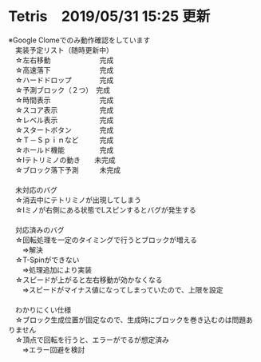 # Tetris　2019/05/31 15:25 更新
※Google Clomeでのみ動作確認をしています<br>
　実装予定リスト（随時更新中）<br>
　☆左右移動　　　　　　　完成<br>
　☆高速落下　　　　　　　完成<br>
　☆ハードドロップ　　　　完成<br>
　☆予測ブロック（２つ）　完成<br>
　☆時間表示　　　　　　　完成<br>
　☆スコア表示　　　　　　完成<br>
　☆レベル表示　　　　　　完成<br>
　☆スタートボタン　　　　完成<br>
　☆Ｔ－Ｓｐｉｎなど　　　完成<br>
　☆ホールド機能　　　　　完成<br>
　☆Ⅰテトリミノの動き　　未完成<br>
　☆ブロック落下予測　　　未完成<br>
　<br>
　未対応のバグ<br>
　☆消去中にテトリミノが出現してしまう<br>
　☆Iミノが右側にある状態でLスピンするとバグが発生する<br>
　<br>
　対応済みのバグ<br>
　☆回転処理を一定のタイミングで行うとブロックが増える<br>
　　⇒解決<br>
　☆T-Spinができない<br>
　　⇒処理追加により実装<br>
　☆スピードが上がると左右移動が効かなくなる<br>
　　⇒スピードがマイナス値になってしまっていたので、上限を設定<br>
　<br>
　わかりにくい仕様<br>
　☆ブロック生成位置が固定なので、生成時にブロックを巻き込むのは問題ありません<br>
　☆頂点で回転を行うと、エラーがでるが想定済み<br>
　　⇒エラー回避を検討
